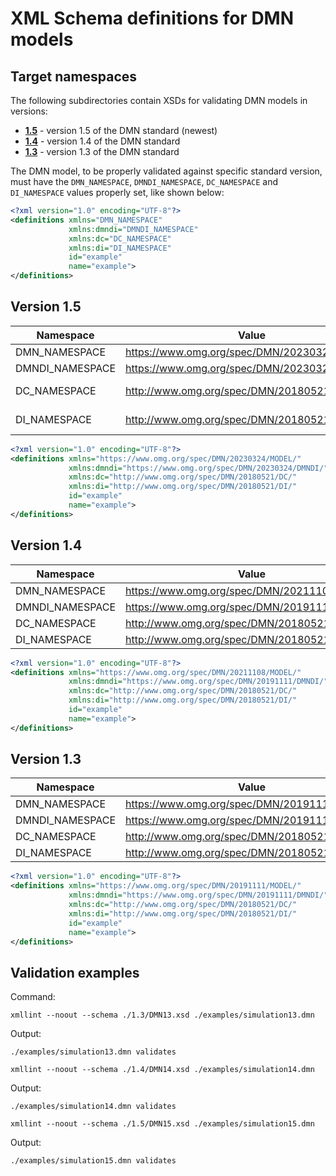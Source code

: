 # XML Schema definitions for DMN models

## Target namespaces

The following subdirectories contain XSDs for validating DMN models in versions:

- [**1.5**](./1.5) - version 1.5 of the DMN standard (newest)
- [**1.4**](./1.4) - version 1.4 of the DMN standard
- [**1.3**](./1.3) - version 1.3 of the DMN standard 

The DMN model, to be properly validated against specific standard version,
must have the `DMN_NAMESPACE`, `DMNDI_NAMESPACE`, `DC_NAMESPACE` and `DI_NAMESPACE`
values properly set, like shown below:  

```xml
<?xml version="1.0" encoding="UTF-8"?>
<definitions xmlns="DMN_NAMESPACE"
             xmlns:dmndi="DMNDI_NAMESPACE"
             xmlns:dc="DC_NAMESPACE"
             xmlns:di="DI_NAMESPACE"
             id="example"
             name="example">
</definitions>
```

## Version 1.5

| Namespace        | Value                                        | Date       | Remarks   |
|------------------|----------------------------------------------|------------|-----------|
| DMN_NAMESPACE    | https://www.omg.org/spec/DMN/20230324/MODEL/ | 2023.03.24 | new       |
| DMNDI_NAMESPACE  | https://www.omg.org/spec/DMN/20230324/DMNDI/ | 2023.03.24 | new       |
| DC_NAMESPACE     | http://www.omg.org/spec/DMN/20180521/DC/     | 2018.05.21 | =1.4 =1.3 |
| DI_NAMESPACE     | http://www.omg.org/spec/DMN/20180521/DI/     | 2018.05.21 | =1.4 =1.3 |

```xml
<?xml version="1.0" encoding="UTF-8"?>
<definitions xmlns="https://www.omg.org/spec/DMN/20230324/MODEL/"
             xmlns:dmndi="https://www.omg.org/spec/DMN/20230324/DMNDI/"
             xmlns:dc="http://www.omg.org/spec/DMN/20180521/DC/"
             xmlns:di="http://www.omg.org/spec/DMN/20180521/DI/"
             id="example"
             name="example">
</definitions>
```

## Version 1.4

| Namespace        | Value                                        | Date       | Remarks |
|------------------|----------------------------------------------|------------|---------|
| DMN_NAMESPACE    | https://www.omg.org/spec/DMN/20211108/MODEL/ | 2021.11.08 | new     |
| DMNDI_NAMESPACE  | https://www.omg.org/spec/DMN/20191111/DMNDI/ | 2019.11.11 | =1.3    |
| DC_NAMESPACE     | http://www.omg.org/spec/DMN/20180521/DC/     | 2018.05.21 | =1.3    |
| DI_NAMESPACE     | http://www.omg.org/spec/DMN/20180521/DI/     | 2018.05.21 | =1.3    |

```xml
<?xml version="1.0" encoding="UTF-8"?>
<definitions xmlns="https://www.omg.org/spec/DMN/20211108/MODEL/"
             xmlns:dmndi="https://www.omg.org/spec/DMN/20191111/DMNDI/"
             xmlns:dc="http://www.omg.org/spec/DMN/20180521/DC/"
             xmlns:di="http://www.omg.org/spec/DMN/20180521/DI/"
             id="example"
             name="example">
</definitions>
```

## Version 1.3

| Namespace        | Value                                        | Date       | Remarks |
|------------------|----------------------------------------------|------------|---------|
| DMN_NAMESPACE    | https://www.omg.org/spec/DMN/20191111/MODEL/ | 2019.11.11 |         |
| DMNDI_NAMESPACE  | https://www.omg.org/spec/DMN/20191111/DMNDI/ | 2019.11.11 |         |
| DC_NAMESPACE     | http://www.omg.org/spec/DMN/20180521/DC/     | 2018.05.21 |         |
| DI_NAMESPACE     | http://www.omg.org/spec/DMN/20180521/DI/     | 2018.05.21 |         |

```xml
<?xml version="1.0" encoding="UTF-8"?>
<definitions xmlns="https://www.omg.org/spec/DMN/20191111/MODEL/"
             xmlns:dmndi="https://www.omg.org/spec/DMN/20191111/DMNDI/"
             xmlns:dc="http://www.omg.org/spec/DMN/20180521/DC/"
             xmlns:di="http://www.omg.org/spec/DMN/20180521/DI/"
             id="example"
             name="example">
</definitions>
```

## Validation examples

Command:

```shell
xmllint --noout --schema ./1.3/DMN13.xsd ./examples/simulation13.dmn
```

Output:

```text
./examples/simulation13.dmn validates
```

```shell
xmllint --noout --schema ./1.4/DMN14.xsd ./examples/simulation14.dmn
```

Output:

```text
./examples/simulation14.dmn validates
```

```shell
xmllint --noout --schema ./1.5/DMN15.xsd ./examples/simulation15.dmn
```

Output:

```text
./examples/simulation15.dmn validates
```
